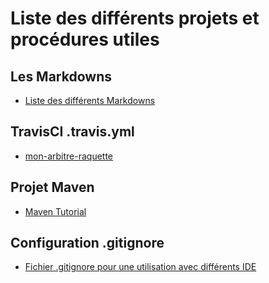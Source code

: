 # Liste des différents projets et procédures utiles

## Les Markdowns

- [Liste des différents Markdowns](https://github.com/MushuLeDragon/markdown-tuto "Les Markdowns")

## TravisCI .travis.yml

- [mon-arbitre-raquette](https://github.com/poudre-aux-yeux/mon-arbitre-raquette ".travis.yml")

## Projet Maven

- [Maven Tutorial](https://github.com/MushuLeDragon/maven-tuto "MavenTuto")

## Configuration .gitignore

- [Fichier .gitignore pour une utilisation avec différents IDE](https://gist.github.com/MushuLeDragon/b6b5b91154b1b8049fa1b7eed6d7437a ".gitignore")
